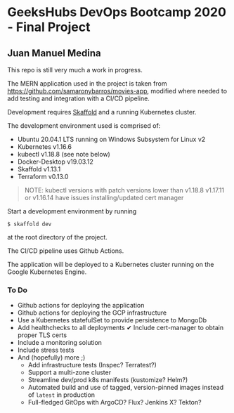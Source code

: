 # GeeksHubs DevOps Bootcamp 2020 - Final Project

## Juan Manuel Medina

This repo is still very much a work in progress.

The MERN application used in the project is taken from https://github.com/samaronybarros/movies-app, modified where needed to add testing and integration with a CI/CD pipeline.

Development requires [Skaffold](https://skaffold.dev/) and a running Kubernetes cluster.

The development environment used is comprised of:

- Ubuntu 20.04.1 LTS running on Windows Subsystem for Linux v2
- Kubernetes v1.16.6
- kubectl v1.18.8 (see note below)
- Docker-Desktop v19.03.12
- Skaffold v1.13.1
- Terraform v0.13.0

> NOTE: kubectl versions with patch versions lower than v1.18.8 v1.17.11 or v1.16.14 have issues installing/updated cert manager

Start a development environment by running

```
$ skaffold dev
```

at the root directory of the project.

The CI/CD pipeline uses Github Actions.

The application will be deployed to a Kubernetes cluster running on the Google Kubernetes Engine.

### To Do

- Github actions for deploying the application
- Github actions for deploying the GCP infrastructure
- Use a Kubernetes statefulSet to provide persistence to MongoDb
- Add healthchecks to all deployments
  ✔ Include cert-manager to obtain proper TLS certs
- Include a monitoring solution
- Include stress tests
- And (hopefully) more ;)
  - Add infrastructure tests (Inspec? Terratest?)
  - Support a multi-zone cluster
  - Streamline dev/prod k8s manifests (kustomize? Helm?)
  - Automated build and use of tagged, version-pinned images instead of `latest` in production
  - Full-fledged GitOps with ArgoCD? Flux? Jenkins X? Tekton?
